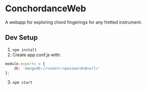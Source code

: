 ConchordanceWeb
===============

A webapp for exploring chord fingerings for any fretted instrument.

## Dev Setup
1. ``` npm install ```
2. Create app.conf.js with: 
```javascript
module.exports = {
	db: 'mongodb://<user>:<password>@<url>'
};
```
3. ``` npm start ```
